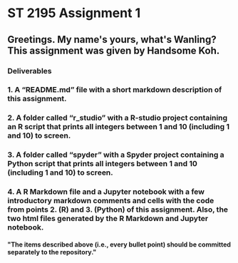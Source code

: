 # ST 2195 Assignment 1
## Greetings. My name's yours, what's Wanling? This assignment was given by Handsome Koh. 
### Deliverables 
### 1. A “README.md” file with a short markdown description of this assignment.
### 2. A folder called “r_studio” with a R-studio project containing an R script that prints all integers between 1 and 10 (including 1 and 10) to screen.
### 3. A folder called “spyder” with a Spyder project containing a Python script that prints all integers between 1 and 10 (including 1 and 10) to screen.
### 4. A R Markdown file and a Jupyter notebook with a few introductory markdown comments and cells with the code from points 2. (R) and 3. (Python) of this assignment. Also, the two html files generated by the R Markdown and Jupyter notebook.
#### "The items described above (i.e., every bullet point) should be committed separately to the repository."
